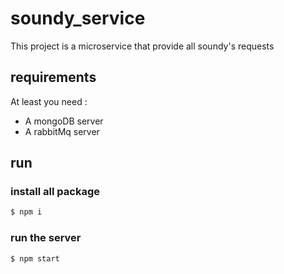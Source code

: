 # soundy_service
This project is a microservice that provide all soundy's requests

## requirements 
At least you need : 
* A mongoDB server
* A rabbitMq server

## run
### install all package
```bash 
$ npm i
```
### run the server
```bash 
$ npm start
```
